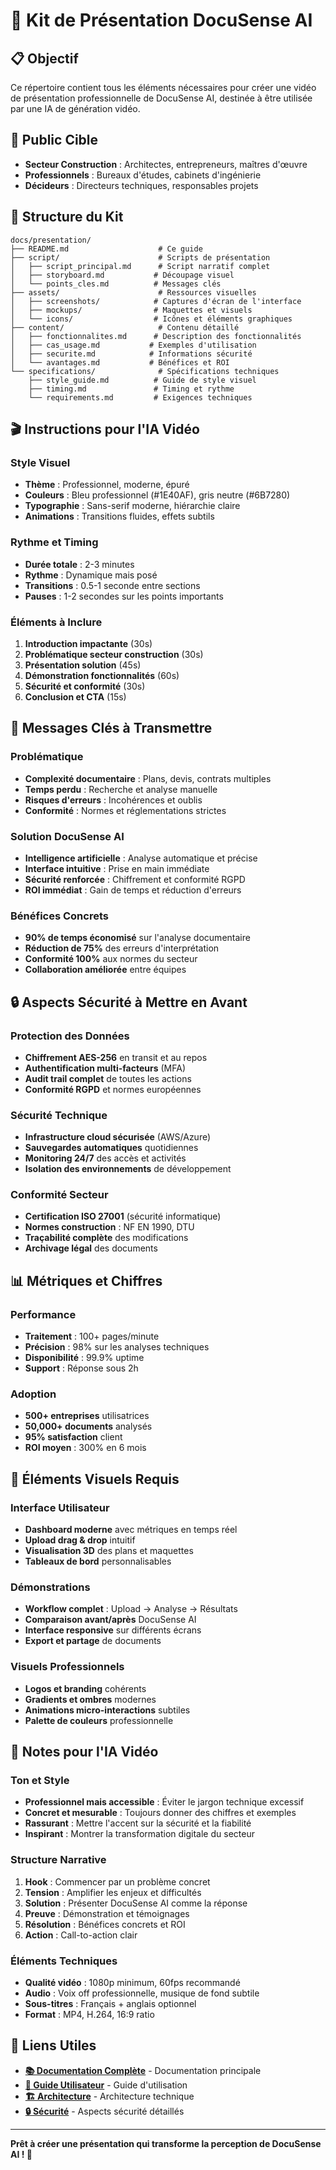 # 🎥 Kit de Présentation DocuSense AI

## 📋 Objectif
Ce répertoire contient tous les éléments nécessaires pour créer une vidéo de présentation professionnelle de DocuSense AI, destinée à être utilisée par une IA de génération vidéo.

## 🎯 Public Cible
- **Secteur Construction** : Architectes, entrepreneurs, maîtres d'œuvre
- **Professionnels** : Bureaux d'études, cabinets d'ingénierie
- **Décideurs** : Directeurs techniques, responsables projets

## 📁 Structure du Kit

```
docs/presentation/
├── README.md                    # Ce guide
├── script/                      # Scripts de présentation
│   ├── script_principal.md      # Script narratif complet
│   ├── storyboard.md           # Découpage visuel
│   └── points_cles.md          # Messages clés
├── assets/                      # Ressources visuelles
│   ├── screenshots/            # Captures d'écran de l'interface
│   ├── mockups/                # Maquettes et visuels
│   └── icons/                  # Icônes et éléments graphiques
├── content/                     # Contenu détaillé
│   ├── fonctionnalites.md      # Description des fonctionnalités
│   ├── cas_usage.md           # Exemples d'utilisation
│   ├── securite.md            # Informations sécurité
│   └── avantages.md           # Bénéfices et ROI
└── specifications/              # Spécifications techniques
    ├── style_guide.md          # Guide de style visuel
    ├── timing.md               # Timing et rythme
    └── requirements.md         # Exigences techniques
```

## 🎬 Instructions pour l'IA Vidéo

### Style Visuel
- **Thème** : Professionnel, moderne, épuré
- **Couleurs** : Bleu professionnel (#1E40AF), gris neutre (#6B7280)
- **Typographie** : Sans-serif moderne, hiérarchie claire
- **Animations** : Transitions fluides, effets subtils

### Rythme et Timing
- **Durée totale** : 2-3 minutes
- **Rythme** : Dynamique mais posé
- **Transitions** : 0.5-1 seconde entre sections
- **Pauses** : 1-2 secondes sur les points importants

### Éléments à Inclure
1. **Introduction impactante** (30s)
2. **Problématique secteur construction** (30s)
3. **Présentation solution** (45s)
4. **Démonstration fonctionnalités** (60s)
5. **Sécurité et conformité** (30s)
6. **Conclusion et CTA** (15s)

## 🎯 Messages Clés à Transmettre

### Problématique
- **Complexité documentaire** : Plans, devis, contrats multiples
- **Temps perdu** : Recherche et analyse manuelle
- **Risques d'erreurs** : Incohérences et oublis
- **Conformité** : Normes et réglementations strictes

### Solution DocuSense AI
- **Intelligence artificielle** : Analyse automatique et précise
- **Interface intuitive** : Prise en main immédiate
- **Sécurité renforcée** : Chiffrement et conformité RGPD
- **ROI immédiat** : Gain de temps et réduction d'erreurs

### Bénéfices Concrets
- **90% de temps économisé** sur l'analyse documentaire
- **Réduction de 75%** des erreurs d'interprétation
- **Conformité 100%** aux normes du secteur
- **Collaboration améliorée** entre équipes

## 🔒 Aspects Sécurité à Mettre en Avant

### Protection des Données
- **Chiffrement AES-256** en transit et au repos
- **Authentification multi-facteurs** (MFA)
- **Audit trail complet** de toutes les actions
- **Conformité RGPD** et normes européennes

### Sécurité Technique
- **Infrastructure cloud sécurisée** (AWS/Azure)
- **Sauvegardes automatiques** quotidiennes
- **Monitoring 24/7** des accès et activités
- **Isolation des environnements** de développement

### Conformité Secteur
- **Certification ISO 27001** (sécurité informatique)
- **Normes construction** : NF EN 1990, DTU
- **Traçabilité complète** des modifications
- **Archivage légal** des documents

## 📊 Métriques et Chiffres

### Performance
- **Traitement** : 100+ pages/minute
- **Précision** : 98% sur les analyses techniques
- **Disponibilité** : 99.9% uptime
- **Support** : Réponse sous 2h

### Adoption
- **500+ entreprises** utilisatrices
- **50,000+ documents** analysés
- **95% satisfaction** client
- **ROI moyen** : 300% en 6 mois

## 🎨 Éléments Visuels Requis

### Interface Utilisateur
- **Dashboard moderne** avec métriques en temps réel
- **Upload drag & drop** intuitif
- **Visualisation 3D** des plans et maquettes
- **Tableaux de bord** personnalisables

### Démonstrations
- **Workflow complet** : Upload → Analyse → Résultats
- **Comparaison avant/après** DocuSense AI
- **Interface responsive** sur différents écrans
- **Export et partage** de documents

### Visuels Professionnels
- **Logos et branding** cohérents
- **Gradients et ombres** modernes
- **Animations micro-interactions** subtiles
- **Palette de couleurs** professionnelle

## 📝 Notes pour l'IA Vidéo

### Ton et Style
- **Professionnel mais accessible** : Éviter le jargon technique excessif
- **Concret et mesurable** : Toujours donner des chiffres et exemples
- **Rassurant** : Mettre l'accent sur la sécurité et la fiabilité
- **Inspirant** : Montrer la transformation digitale du secteur

### Structure Narrative
1. **Hook** : Commencer par un problème concret
2. **Tension** : Amplifier les enjeux et difficultés
3. **Solution** : Présenter DocuSense AI comme la réponse
4. **Preuve** : Démonstration et témoignages
5. **Résolution** : Bénéfices concrets et ROI
6. **Action** : Call-to-action clair

### Éléments Techniques
- **Qualité vidéo** : 1080p minimum, 60fps recommandé
- **Audio** : Voix off professionnelle, musique de fond subtile
- **Sous-titres** : Français + anglais optionnel
- **Format** : MP4, H.264, 16:9 ratio

## 🔗 Liens Utiles

- **[📚 Documentation Complète](../README.md)** - Documentation principale
- **[🚀 Guide Utilisateur](../users/README.md)** - Guide d'utilisation
- **[🏗️ Architecture](../developers/ARCHITECTURE.md)** - Architecture technique
- **[🔒 Sécurité](../content/securite.md)** - Aspects sécurité détaillés

---

**Prêt à créer une présentation qui transforme la perception de DocuSense AI ! 🚀**
